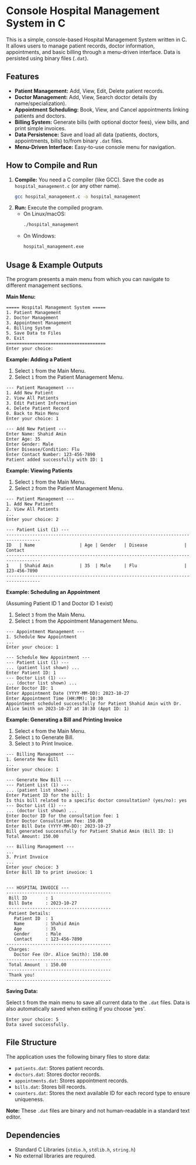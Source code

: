 # Console Hospital Management System in C

This is a simple, console-based Hospital Management System written in C. It allows users to manage patient records, doctor information, appointments, and basic billing through a menu-driven interface. Data is persisted using binary files (`.dat`).

## Features

*   **Patient Management:** Add, View, Edit, Delete patient records.
*   **Doctor Management:** Add, View, Search doctor details (by name/specialization).
*   **Appointment Scheduling:** Book, View, and Cancel appointments linking patients and doctors.
*   **Billing System:** Generate bills (with optional doctor fees), view bills, and print simple invoices.
*   **Data Persistence:** Save and load all data (patients, doctors, appointments, bills) to/from binary `.dat` files.
*   **Menu-Driven Interface:** Easy-to-use console menu for navigation.

## How to Compile and Run

1.  **Compile:** You need a C compiler (like GCC). Save the code as `hospital_management.c` (or any other name).
    ```bash
    gcc hospital_management.c -o hospital_management
    ```
2.  **Run:** Execute the compiled program.
    *   On Linux/macOS:
        ```bash
        ./hospital_management
        ```
    *   On Windows:
        ```bash
        hospital_management.exe
        ```

## Usage & Example Outputs

The program presents a main menu from which you can navigate to different management sections.

**Main Menu:**

```
===== Hospital Management System =====
1. Patient Management
2. Doctor Management
3. Appointment Management
4. Billing System
5. Save Data to Files
0. Exit
======================================
Enter your choice:
```

**Example: Adding a Patient**

1.  Select `1` from the Main Menu.
2.  Select `1` from the Patient Management Menu.

```
--- Patient Management ---
1. Add New Patient
2. View All Patients
3. Edit Patient Information
4. Delete Patient Record
0. Back to Main Menu
Enter your choice: 1

--- Add New Patient ---
Enter Name: Shahid Amin
Enter Age: 35
Enter Gender: Male
Enter Disease/Condition: Flu
Enter Contact Number: 123-456-7890
Patient added successfully with ID: 1
```

**Example: Viewing Patients**

1.  Select `1` from the Main Menu.
2.  Select `2` from the Patient Management Menu.

```
--- Patient Management ---
1. Add New Patient
2. View All Patients
...
Enter your choice: 2

--- Patient List (1) ---
-----------------------------------------------------------------------------------
ID   | Name                 | Age | Gender   | Disease              | Contact
-----------------------------------------------------------------------------------
1    | Shahid Amin          | 35  | Male     | Flu                  | 123-456-7890
-----------------------------------------------------------------------------------
```

**Example: Scheduling an Appointment**

(Assuming Patient ID 1 and Doctor ID 1 exist)

1.  Select `3` from the Main Menu.
2.  Select `1` from the Appointment Management Menu.

```
--- Appointment Management ---
1. Schedule New Appointment
...
Enter your choice: 1

--- Schedule New Appointment ---
--- Patient List (1) ---
... (patient list shown) ...
Enter Patient ID: 1
--- Doctor List (1) ---
... (doctor list shown) ...
Enter Doctor ID: 1
Enter Appointment Date (YYYY-MM-DD): 2023-10-27
Enter Appointment Time (HH:MM): 10:30
Appointment scheduled successfully for Patient Shahid Amin with Dr. Alice Smith on 2023-10-27 at 10:30 (Appt ID: 1)
```

**Example: Generating a Bill and Printing Invoice**

1.  Select `4` from the Main Menu.
2.  Select `1` to Generate Bill.
3.  Select `3` to Print Invoice.

```
--- Billing Management ---
1. Generate New Bill
...
Enter your choice: 1

--- Generate New Bill ---
--- Patient List (1) ---
... (patient list shown) ...
Enter Patient ID for the bill: 1
Is this bill related to a specific doctor consultation? (yes/no): yes
--- Doctor List (1) ---
... (doctor list shown) ...
Enter Doctor ID for the consultation fee: 1
Enter Doctor Consultation Fee: 150.00
Enter Bill Date (YYYY-MM-DD): 2023-10-27
Bill generated successfully for Patient Shahid Amin (Bill ID: 1)
Total Amount: 150.00

--- Billing Management ---
...
3. Print Invoice
...
Enter your choice: 3
Enter Bill ID to print invoice: 1


--- HOSPITAL INVOICE ---
----------------------------------------
 Bill ID       : 1
 Bill Date     : 2023-10-27
----------------------------------------
 Patient Details:
   Patient ID  : 1
   Name        : Shahid Amin
   Age         : 35
   Gender      : Male
   Contact     : 123-456-7890
----------------------------------------
 Charges:
   Doctor Fee (Dr. Alice Smith): 150.00
----------------------------------------
 Total Amount  : 150.00
----------------------------------------
 Thank you!
----------------------------------------

```

**Saving Data:**

Select `5` from the main menu to save all current data to the `.dat` files. Data is also automatically saved when exiting if you choose 'yes'.

```
Enter your choice: 5
Data saved successfully.
```

## File Structure

The application uses the following binary files to store data:

*   `patients.dat`: Stores patient records.
*   `doctors.dat`: Stores doctor records.
*   `appointments.dat`: Stores appointment records.
*   `bills.dat`: Stores bill records.
*   `counters.dat`: Stores the next available ID for each record type to ensure uniqueness.

**Note:** These `.dat` files are binary and not human-readable in a standard text editor.

## Dependencies

*   Standard C Libraries (`stdio.h`, `stdlib.h`, `string.h`)
*   No external libraries are required.


